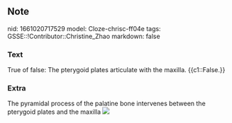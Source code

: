 ## Note
nid: 1661020717529
model: Cloze-chrisc-ff04e
tags: GSSE::!Contributor::Christine_Zhao
markdown: false

### Text
<div>
  <div>
    <div>
      <div>
        True of false: The pterygoid plates articulate with the
        maxilla. {{c1::False.}}
      </div>
    </div>
  </div>
</div>

### Extra
The pyramidal process of the palatine bone intervenes between the
pterygoid plates and the maxilla <img src="Gray192.png">
